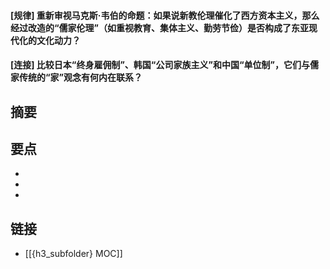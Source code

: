 #### [规律] 重新审视马克斯·韦伯的命题：如果说新教伦理催化了西方资本主义，那么经过改造的“儒家伦理”（如重视教育、集体主义、勤劳节俭）是否构成了东亚现代化的文化动力？


#### [连接] 比较日本“终身雇佣制”、韩国“公司家族主义”和中国“单位制”，它们与儒家传统的“家”观念有何内在联系？


## 摘要


## 要点

- 
- 
- 

## 链接

- [[{h3_subfolder} MOC]]
